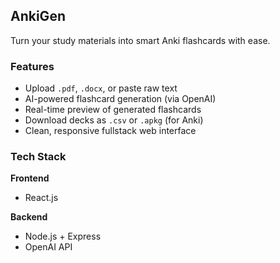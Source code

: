 ## AnkiGen

Turn your study materials into smart Anki flashcards with ease.

### Features
- Upload `.pdf`, `.docx`, or paste raw text
- AI-powered flashcard generation (via OpenAI)
- Real-time preview of generated flashcards
- Download decks as `.csv` or `.apkg` (for Anki)
- Clean, responsive fullstack web interface

### Tech Stack
**Frontend**
- React.js

**Backend**
- Node.js + Express
- OpenAI API

